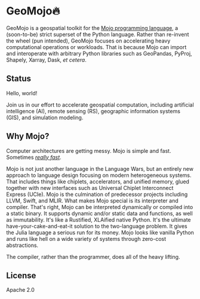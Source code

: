 # GeoMojo🔥

GeoMojo is a geospatial toolkit for the [Mojo programming language](https://www.modular.com/max/mojo), a (soon-to-be) strict superset of the Python language. Rather than re-invent the wheel (pun intended), GeoMojo focuses on accelerating heavy computational operations or workloads. That is because Mojo can import and interoperate with arbitrary Python libraries such as GeoPandas, PyProj, Shapely, Xarray, Dask, _et cetera_.

## Status

Hello, world!

Join us in our effort to accelerate geospatial computation, including artificial intelligence (AI), remote sensing (RS), geographic information systems (GIS), and simulation modeling.

## Why Mojo?

Computer architectures are getting messy. Mojo is simple and fast. Sometimes [_really fast_](https://www.modular.com/blog/mojo-a-journey-to-68-000x-speedup-over-python-part-3).

Mojo is not just another language in the Language Wars, but an entirely new approach to language design focusing on modern heterogeneous systems. That includes things like chiplets, accelerators, and unified memory, glued together with new interfaces such as Universal Chiplet Interconnect Express (UCIe). Mojo is the culmination of predecessor projects including LLVM, Swift, and MLIR. What makes Mojo special is its interpreter and compiler. That's right, Mojo can be interpreted dynamically or compiled into a static binary. It supports dynamic and/or static data and functions, as well as immutability. It's like a Rustified, XLAified native Python. It's the ultimate have-your-cake-and-eat-it solution to the two-language problem. It gives the Julia language a serious run for its money. Mojo looks like vanilla Python and runs like hell on a wide variety of systems through zero-cost abstractions.

The compiler, rather than the programmer, does all of the heavy lifting.

## License

Apache 2.0
